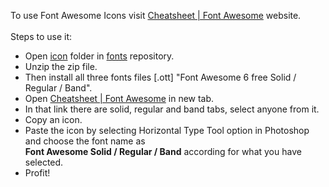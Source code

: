 To use Font Awesome Icons visit <a href="https://fontawesome.com/v5/cheatsheet/" target="_blank" >Cheatsheet | Font Awesome</a> website.
<br> <br>
Steps to use it:
<ul>
  <li>Open <a href="https://github.com/gauravsarkar12/fonts/tree/main/icons">icon</a> folder in <a href="https://github.com/gauravsarkar12/fonts">fonts</a> repository.</li>
  <li>Unzip the zip file.</li>
  <li>Then install all three fonts files [.ott] "Font Awesome 6 free Solid / Regular / Band".</li>
  <li>Open <a href="https://fontawesome.com/v5/cheatsheet/" target="_blank" >Cheatsheet | Font Awesome</a> in new tab.</li>
  <li>In that link there are solid, regular and band tabs, select anyone from it.</li>
  <li>Copy an icon.</li>
  <li>Paste the icon by selecting Horizontal Type Tool option in Photoshop and choose the font name as <br> <b>Font Awesome Solid / Regular / Band</b> according for what you have selected.</li>
  <li>Profit!</li>
</ul>
